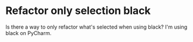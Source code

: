 
# Refactor only selection black

Is there a way to only refactor what's selected when using black? I'm using black on PyCharm.

        